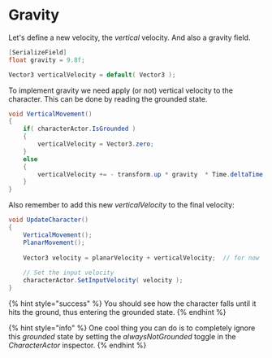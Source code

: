 # Gravity

Let's define a new velocity, the _vertical_ velocity. And also a gravity field.

```csharp
[SerializeField]
float gravity = 9.8f;

Vector3 verticalVelocity = default( Vector3 );
```

To implement gravity we need apply \(or not\) vertical velocity to the character. This can be done by reading the grounded state.

```csharp
void VerticalMovement()
{
    if( characterActor.IsGrounded )
    {
        verticalVelocity = Vector3.zero;
    }
    else
    {
        verticalVelocity += - transform.up * gravity  * Time.deltaTime;
    }
}
```

Also remember to add this new _verticalVelocity_ to the final velocity:

```csharp
void UpdateCharacter()
{        
    VerticalMovement();
    PlanarMovement();    
    
    Vector3 velocity = planarVelocity + verticalVelocity;  // for now
    
    // Set the input velocity
    characterActor.SetInputVelocity( velocity );
}
```

{% hint style="success" %}
You should see how the character falls until it hits the ground, thus entering the grounded state.
{% endhint %}

{% hint style="info" %}
One cool thing you can do is to completely ignore this _grounded_ state by setting the _alwaysNotGrounded_ toggle in the _CharacterActor_ inspector.
{% endhint %}

